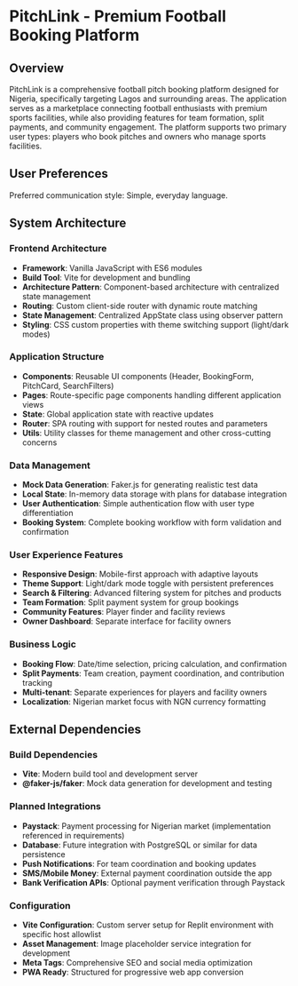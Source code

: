 # PitchLink - Premium Football Booking Platform

## Overview

PitchLink is a comprehensive football pitch booking platform designed for Nigeria, specifically targeting Lagos and surrounding areas. The application serves as a marketplace connecting football enthusiasts with premium sports facilities, while also providing features for team formation, split payments, and community engagement. The platform supports two primary user types: players who book pitches and owners who manage sports facilities.

## User Preferences

Preferred communication style: Simple, everyday language.

## System Architecture

### Frontend Architecture
- **Framework**: Vanilla JavaScript with ES6 modules
- **Build Tool**: Vite for development and bundling
- **Architecture Pattern**: Component-based architecture with centralized state management
- **Routing**: Custom client-side router with dynamic route matching
- **State Management**: Centralized AppState class using observer pattern
- **Styling**: CSS custom properties with theme switching support (light/dark modes)

### Application Structure
- **Components**: Reusable UI components (Header, BookingForm, PitchCard, SearchFilters)
- **Pages**: Route-specific page components handling different application views
- **State**: Global application state with reactive updates
- **Router**: SPA routing with support for nested routes and parameters
- **Utils**: Utility classes for theme management and other cross-cutting concerns

### Data Management
- **Mock Data Generation**: Faker.js for generating realistic test data
- **Local State**: In-memory data storage with plans for database integration
- **User Authentication**: Simple authentication flow with user type differentiation
- **Booking System**: Complete booking workflow with form validation and confirmation

### User Experience Features
- **Responsive Design**: Mobile-first approach with adaptive layouts
- **Theme Support**: Light/dark mode toggle with persistent preferences
- **Search & Filtering**: Advanced filtering system for pitches and products
- **Team Formation**: Split payment system for group bookings
- **Community Features**: Player finder and facility reviews
- **Owner Dashboard**: Separate interface for facility owners

### Business Logic
- **Booking Flow**: Date/time selection, pricing calculation, and confirmation
- **Split Payments**: Team creation, payment coordination, and contribution tracking
- **Multi-tenant**: Separate experiences for players and facility owners
- **Localization**: Nigerian market focus with NGN currency formatting

## External Dependencies

### Build Dependencies
- **Vite**: Modern build tool and development server
- **@faker-js/faker**: Mock data generation for development and testing

### Planned Integrations
- **Paystack**: Payment processing for Nigerian market (implementation referenced in requirements)
- **Database**: Future integration with PostgreSQL or similar for data persistence
- **Push Notifications**: For team coordination and booking updates
- **SMS/Mobile Money**: External payment coordination outside the app
- **Bank Verification APIs**: Optional payment verification through Paystack

### Configuration
- **Vite Configuration**: Custom server setup for Replit environment with specific host allowlist
- **Asset Management**: Image placeholder service integration for development
- **Meta Tags**: Comprehensive SEO and social media optimization
- **PWA Ready**: Structured for progressive web app conversion